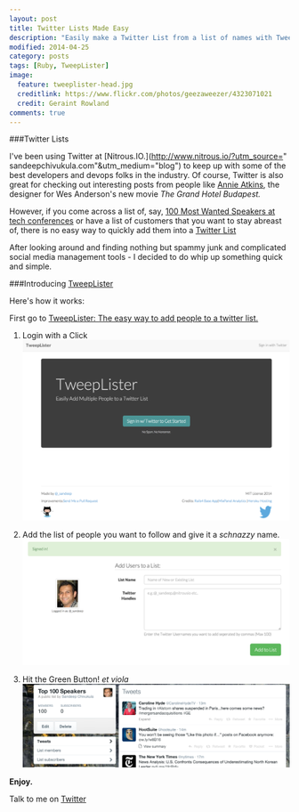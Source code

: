 ```yaml
---
layout: post
title: Twitter Lists Made Easy
description: "Easily make a Twitter List from a list of names with Tweeplister"
modified: 2014-04-25
category: posts
tags: [Ruby, TweepLister]
image:
  feature: tweeplister-head.jpg
  creditlink: https://www.flickr.com/photos/geezaweezer/4323071021
  credit: Geraint Rowland
comments: true
---
```


###Twitter Lists

I've been using Twitter at [Nitrous.IO.](http://www.nitrous.io/?utm_source="
sandeepchivukula.com"&utm_medium="blog") to keep up with
some of the best developers and devops folks in the industry.
Of course, Twitter is also great for checking out interesting
posts from people like [Annie Atkins](https://twitter.com/AnnieAtkins), the
designer for Wes Anderson's new movie _The Grand Hotel Budapest._

However, if you come across a list of, say, [100 Most Wanted Speakers at tech conferences](http://blog.bizzabo.com/the-100-most-wanted-speakers-at-tech-conferences)
or have a list of customers that you want to stay abreast
of, there is no easy way to quickly add them into a
[Twitter List](https://twitter.com/lists)

After looking around and finding nothing but spammy junk and
complicated social media management tools - I decided to do
whip up something quick and simple.

###Introducing [TweepLister](http://tweeplister.herokuapp.com)

Here's how it works:

First go to [TweepLister: The easy way to add people to a twitter list.](http://tweeplister.herokuapp.com)

  1. Login with a Click
  ![Landing Page](/images/tweeplister-landing.png)

  1. Add the list of people you want to follow and give it a _schnazzy_ name.
  ![Simple UI](/images/tweeplister-ui.png)

  1. Hit the Green Button! _et viola_
  ![Success](/images/tweeplister-success.png)

__Enjoy.__

Talk to me on [Twitter](http://twitter.com/_sandeep)
